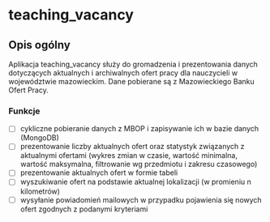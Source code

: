 # teaching_vacancy

## Opis ogólny

Aplikacja teaching_vacancy służy do gromadzenia i prezentowania danych dotyczących aktualnych i archiwalnych ofert
pracy dla nauczycieli w województwie mazowieckim. Dane pobierane są z Mazowieckiego Banku Ofert Pracy.

### Funkcje
- [ ] cykliczne pobieranie danych z MBOP i zapisywanie ich w bazie danych (MongoDB)
- [ ] prezentowanie liczby aktualnych ofert oraz statystyk związanych z aktualnymi ofertami (wykres zmian w czasie,
  wartość minimalna, wartość maksymalna, filtrowanie wg przedmiotu i zakresu czasowego)
- [ ] prezentowanie aktualnych ofert w formie tabeli
- [ ] wyszukiwanie ofert na podstawie aktualnej lokalizacji (w promieniu n kilometrów)
- [ ] wysyłanie powiadomień mailowych w przypadku pojawienia się nowych ofert zgodnych z podanymi kryteriami